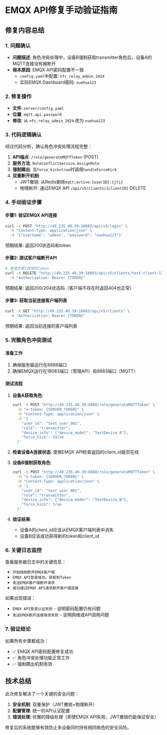 # EMQX API修复手动验证指南

## 修复内容总结

### 1. 问题确认
- **问题描述**: 角色冲突处理中，设备B强制获取transmitter角色后，设备A的MQTT连接没有被断开
- **根本原因**: EMQX API密码配置不一致
  - `config.yaml`中配置: `nfc_relay_admin_2024` 
  - 实际EMQX Dashboard密码: `xuehua123`

### 2. 修复操作
- **文件**: `server/config.yaml`
- **位置**: `mqtt.api.password`
- **修改**: 从 `nfc_relay_admin_2024` 改为 `xuehua123`

### 3. 代码逻辑确认
经过代码分析，确认角色冲突处理流程完整：

1. **API端点**: `/role/generateMQTTToken` (POST)
2. **服务方法**: `RoleConflictService.AssignRole`
3. **强制踢出**: 当`force_kick=true`时调用`handleForceKick`
4. **双重断开机制**:
   - JWT撤销: 从Redis删除`mqtt:active:{userID}:{jti}`
   - 物理断开: 通过EMQX API `/api/v5/clients/{clientID}` DELETE

### 4. 手动验证步骤

#### 步骤1: 验证EMQX API连接
```bash
curl -X POST "http://49.235.40.39:18083/api/v5/login" \
  -H "Content-Type: application/json" \
  -d '{"username": "admin", "password": "xuehua123"}'
```
预期结果: 返回200状态码和token

#### 步骤2: 测试客户端断开API
```bash
# 使用步骤1获得的token
curl -X DELETE "http://49.235.40.39:18083/api/v5/clients/test-client-123" \
  -H "Authorization: Bearer {TOKEN}"
```
预期结果: 返回200/204状态码（客户端不存在时返回404也正常）

#### 步骤3: 获取当前连接客户端列表
```bash
curl -X GET "http://49.235.40.39:18083/api/v5/clients" \
  -H "Authorization: Bearer {TOKEN}"
```
预期结果: 返回当前连接的客户端列表

### 5. 完整角色冲突测试

#### 准备工作
1. 确保服务器运行在8888端口
2. 确保EMQX运行在18083端口（管理API）和8883端口（MQTT）

#### 测试流程
1. **设备A获取角色**:
   ```bash
   curl -X POST "http://49.235.40.39:8888/role/generateMQTTToken" \
     -H "x-token: {SERVER_TOKEN}" \
     -H "Content-Type: application/json" \
     -d '{
       "user_id": "test_user_001",
       "role": "transmitter",
       "device_info": {"device_model": "TestDevice_A"},
       "force_kick": false
     }'
   ```

2. **检查设备A连接状态**:
   使用EMQX API检查返回的client_id是否在线

3. **设备B强制获取角色**:
   ```bash
   curl -X POST "http://49.235.40.39:8888/role/generateMQTTToken" \
     -H "x-token: {SERVER_TOKEN}" \
     -H "Content-Type: application/json" \
     -d '{
       "user_id": "test_user_001",
       "role": "transmitter",  
       "device_info": {"device_model": "TestDevice_B"},
       "force_kick": true
     }'
   ```

4. **验证结果**:
   - 设备A的client_id应该从EMQX客户端列表中消失
   - 设备B应该成功获得新的token和client_id

### 6. 关键日志监控

查看服务器日志中的关键信息：
- `开始强制断开EMQX客户端`
- `EMQX API登录成功，获取到Token`
- `发送EMQX客户端断开请求`
- `成功通过EMQX API请求断开客户端连接`

如果出现错误：
- `EMQX API登录认证失败` - 说明密码配置仍有问题
- `发送EMQX断开连接请求失败` - 说明网络或API调用问题

### 7. 验证结论

如果所有步骤都成功：
- ✅ EMQX API密码配置修复成功
- ✅ 角色冲突处理功能正常工作
- ✅ 强制踢出机制有效

## 技术总结

此次修复解决了一个关键的安全问题：
1. **安全机制**: 双重保护（JWT撤销+物理断开）
2. **配置管理**: 统一的API认证配置
3. **错误处理**: 优雅的降级处理（即使EMQX API失败，JWT撤销仍能保证安全）

修复后的系统能够有效防止多设备同时持有相同角色的安全风险。 